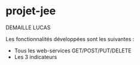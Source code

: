 # projet-jee

DEMAILLE LUCAS

Les fonctionnalités développées sont les suivantes : 

- Tous les web-services GET/POST/PUT/DELETE
- Les 3 indicateurs
